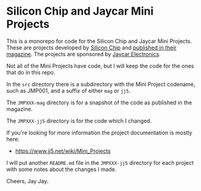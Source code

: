 # Silicon Chip and Jaycar Mini Projects

This is a monorepo for code for the Silicon Chip and Jaycar Mini Projects. These are projects developed by
[Silicon Chip](https://www.siliconchip.com.au/)
and
[published in their magazine](https://www.siliconchip.com.au/Series/417).
The projects are sponsored by
[Jaycar Electronics](https://www.jaycar.com.au/).

Not all of the Mini Projects have code, but I will keep the code for the ones that do in this repo.

In the `src` directory there is a subdirectory with the Mini Project codename, such as JMP001, and a suffix of either
`mag` or `jj5`.

The `JMPXXX-mag` directory is for a snapshot of the code as published in the magazine.

The `JMPXXX-jj5` directory is for the code which I changed.

If you're looking for more information the project documentation is mostly here:

- https://www.jj5.net/wiki/Mini_Projects

I will put another `README.md` file in the `JMPXXX-jj5` directory for each project with some notes about the changes I made.

Cheers,
Jay Jay.
